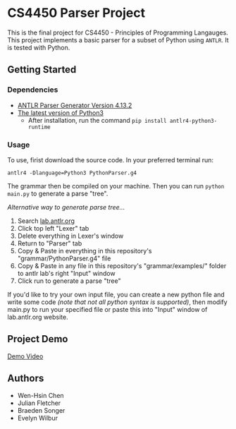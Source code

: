# CS4450 Parser Project
This is the final project for CS4450 - Principles of Programming Langauges. This project implements a basic parser for a subset of Python using `ANTLR`. It is tested with Python.

## Getting Started
### Dependencies
* [ANTLR Parser Generator Version 4.13.2](https://www.antlr.org/download.html)
* [The latest version of Python3](https://www.python.org/downloads/)
    * After installation, run the command `pip install antlr4-python3-runtime`
### Usage
To use, firist download the source code. In your preferred terminal run:

`antlr4 -Dlanguage=Python3 PythonParser.g4`

The grammar then be compiled on your machine. Then you can run `python main.py` to generate a parse "tree". 

*Alternative way to generate parse tree...*
1. Search [lab.antlr.org](http://lab.antlr.org/)
2. Click top left "Lexer" tab
3. Delete everything in Lexer's window
4. Return to "Parser" tab
5. Copy & Paste in everything in this repository's "grammar/PythonParser.g4" file
6. Copy & Paste in any file in this repository's "grammar/examples/" folder to antlr lab's right "Input" window  
7. Click run to generate a parse "tree"
   
If you'd like to try your own input file, you can create a new python file and write some code *(note that not all python syntax is supported)*, then modify main.py to run your specified file or paste this into "Input" window of lab.antlr.org website.


## Project Demo
[Demo Video](https://youtu.be/-xDXDPQzH8I)

## Authors
* Wen-Hsin Chen
* Julian Fletcher
* Braeden Songer
* Evelyn Wilbur

